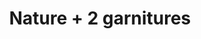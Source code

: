 ---
title: "Nature + 2 garnitures"
description: ""
price_s: "11½"
price_m: "17"
price_l: "20"
price_xl: "24"
weight: "3"
---